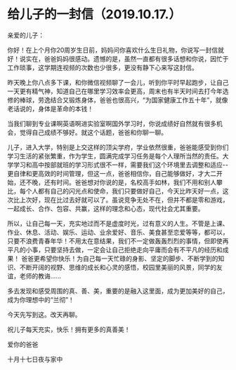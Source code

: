 # 给儿子的一封信（2019.10.17.）

亲爱的儿子：

你好！在上个月你20周岁生日前，妈妈问你喜欢什么生日礼物，你说写一封信就好！说实在，爸爸妈妈很感动。遗憾的是，虽然一直都有很多话想和你说，因忙于工作琐事，这学期连视频的次数也少很多，更没有静下心来写这封信。

昨天晚上你八点多下课，和你微信视频聊了一会儿，听到你平时早起跑步，让自己一天更有精气神，知道自己在哪里学习效率会更高，周末也有半天时间去打今年选修的棒球，劳逸结合又锻炼身体，爸爸也很高兴，“为国家健康工作五十年”，就像老话说的，身体是革命的本钱！

当我们聊到专业课啊英语啊进实验室啊国外学习时，你说成绩好自然就有很多机会，觉得自己成绩不够好。就这个话题，爸爸和你聊一聊。

儿子，进入大学，特别是上交这样的顶尖学府，学业依然很重，爸爸能感受到你们学习生活的紧张繁重，作为学生，圆满完成学习任务是每个人理所当然的责任。大学学习和高中按部就班的学习形式很不一样，需要我们这个环境里去调整和适应--更自律和更高效的时间管理，但这一点，爸爸相信你，自己能够做好，才大二开始，还不晚，还有时间。爸爸想对你说的是，名校高手如林，我们不用和别人攀比，每个人都有自己的闪光点和使命，我们只要做好自己，今天比昨天好一点，这次比上次好，现在比过去好就可以了。虽说竞争无处不在，但并不都是零和游戏，一起成长、合作、包容、共赢，这样的理念和心态，现代社会尤其重要。

所以，让自己每一天，充实地过而不是虚度时光，过有意义的人生。不管是上课、作业、休息、活动、娱乐、运动、业余爱好、音乐、美食甚至恋爱等等，都可以，只要不浪费青春年华！不用太在意结果，我们不一定做轰轰烈烈的事情，但即使再平凡的小事，只要坚持去做，一定会让自己拒绝走向平庸而会有不平凡的经历和成果！
爸爸更希望你快乐！为自己每一天忙碌的身影、坚定的脚步、不断学到的知识、不断开阔的视野、思维的成长和心灵的感悟，校园里美丽的风景，同学的友谊，老师的教诲......

多去发现和感受周围的真、善、美，重要的是融入这里面，成为更加美好的自己，成为你理想中的“兰彻”！

今天先写到这。改天再聊。

祝儿子每天充实，快乐！拥有更多的真善美！
                                                  
爱你的爸爸

十月十七日夜与家中
